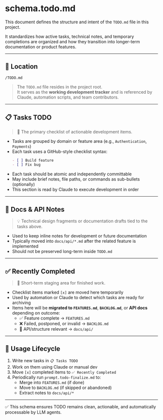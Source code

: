 # schema.todo.md

This document defines the structure and intent of the `TODO.md` file in this project.

It standardizes how active tasks, technical notes, and temporary completions are organized and how they transition into longer-term documentation or product features.

---

## 📁 Location
```
/TODO.md
```

> The `TODO.md` file resides in the project root.  
> It serves as the **working development tracker** and is referenced by Claude, automation scripts, and team contributors.

---

## 📋 Tasks TODO

> 🔧 The primary checklist of actionable development items.

- Tasks are grouped by domain or feature area (e.g., `Authentication`, `Payments`)
- Each task uses a GitHub-style checklist syntax:
  ```markdown
  - [ ] Build feature
  - [ ] Fix bug
  ```
- Each task should be atomic and independently committable
- May include brief notes, file paths, or commands as sub-bullets (optionally)
- This section is read by Claude to execute development in order

---

## 🧠 Docs & API Notes

> 💡 Technical design fragments or documentation drafts tied to the tasks above.

- Used to keep inline notes for development or future documentation
- Typically moved into `docs/api/*.md` after the related feature is implemented
- Should not be preserved long-term inside `TODO.md`

---

## ✅ Recently Completed

> 🏁 Short-term staging area for finished work.

- Checklist items marked `[x]` are moved here temporarily
- Used by automation or Claude to detect which tasks are ready for archiving
- Items here will be **migrated to `FEATURES.md`**, **`BACKLOG.md`**, or **API docs** depending on outcome:
  - ✅ Feature complete → `FEATURES.md`
  - ❌ Failed, postponed, or invalid → `BACKLOG.md`
  - 🧾 API/structure relevant → `docs/api/`

---

## 🔄 Usage Lifecycle

1. Write new tasks in `📋 Tasks TODO`
2. Work on them using Claude or manual dev
3. Move `[x]` completed items to `✅ Recently Completed`
4. Periodically run `prompt.todo-finalize.md` to:
   - Merge into `FEATURES.md` (if done)
   - Move to `BACKLOG.md` (if skipped or abandoned)
   - Extract notes to `docs/api/*`

---

✅ This schema ensures TODO remains clean, actionable, and automatically processable by LLM agents.